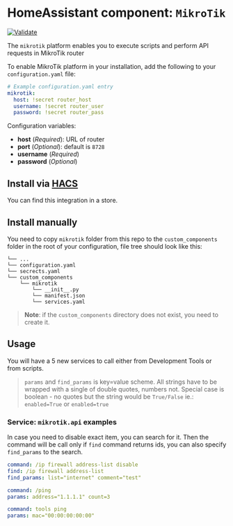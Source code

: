 # HomeAssistant component: `MikroTik`
[![Validate](https://github.com/pilotak/homeassistant-mikrotik/workflows/Validate/badge.svg)](https://github.com/pilotak/homeassistant-mikrotik/actions)

The `mikrotik` platform enables you to execute scripts and perform API requests in MikroTik router

To enable MikroTik platform in your installation, add the following to your `configuration.yaml` file:

```yaml
# Example configuration.yaml entry
mikrotik:
  host: !secret router_host
  username: !secret router_user
  password: !secret router_pass
```

Configuration variables:

- **host** (*Required*): URL of router
- **port** (*Optional*): default is `8728`
- **username** (*Required*)
- **password** (*Optional*)

## Install via [HACS](https://github.com/custom-components/hacs)
You can find this integration in a store.

## Install manually
You need to copy `mikrotik` folder from this repo to the `custom_components` folder in the root of your configuration, file tree should look like this:
```
└── ...
└── configuration.yaml
└── secrects.yaml
└── custom_components
    └── mikrotik
        └── __init__.py
        └── manifest.json
        └── services.yaml
```

>__Note__: if the `custom_components` directory does not exist, you need to create it.

## Usage
You will have a 5 new services to call either from Development Tools or from scripts.

> `params` and `find_params` is key=value scheme. All strings have to be wrapped with a single of double quotes, numbers not. Special case is boolean - no quotes but the string would be `True/False` ie.: `enabled=True` or `enabled=true`

### Service: `mikrotik.api` examples
In case you need to disable exact item, you can search for it. Then the command will be call only if `find` command returns ids, you can also specify `find_params` to the search.
```yaml
command: /ip firewall address-list disable
find: /ip firewall address-list
find_params: list="internet" comment="test"
```

```yaml
command: /ping
params: address="1.1.1.1" count=3
```
```yaml
command: tools ping
params: mac="00:00:00:00:00"
```